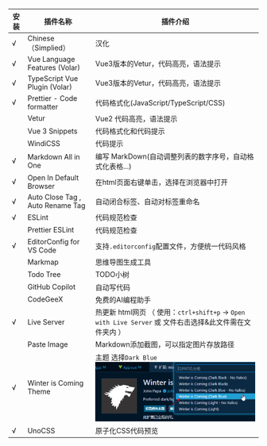 | 安装  | 插件名称                             | 插件介绍                                                                           |
|-----|----------------------------------|--------------------------------------------------------------------------------|
| √   | Chinese（Simplied）                | 汉化                                                                             |
| √   | Vue Language Features (Volar)    | Vue3版本的Vetur，代码高亮，语法提示                                                         |
| √   | TypeScript Vue Plugin (Volar)    | Vue3版本的Vetur，代码高亮，语法提示                                                         |
| √   | Prettier - Code formatter        | 代码格式化(JavaScript/TypeScript/CSS)                                               |
|     | Vetur                            | Vue2 代码高亮，语法提示                                                                 |
|     | Vue 3 Snippets                   | 代码格式化和代码提示                                                                     |
|     | WindiCSS                         | 代码提示                                                                           |
| √   | Markdown All in One              | 编写 MarkDown(自动调整列表的数字序号，自动格式化表格...)                                            |
| √   | Open In Default Browser          | 在html页面右键单击，选择在浏览器中打开                                                          |
| √   | Auto Close Tag , Auto Rename Tag | 自动闭合标签、自动对标签重命名                                                                |
| √   | ESLint                           | 代码规范检查                                                                         |
|     | Prettier ESLint                  | 代码规范检查                                                                         |
| √   | EditorConfig for VS Code         | 支持`.editorconfig`配置文件，方便统一代码风格                                                 |
|     | Markmap                          | 思维导图生成工具                                                                       |
|     | Todo Tree                        | TODO小树                                                                         |
|     | GitHub Copilot                   | 自动写代码                                                                          |
|     | CodeGeeX                         | 免费的AI编程助手                                                                      |
| √   | Live Server                      | 热更新 html网页 （ 使用：`ctrl+shift+p` -> `Open with Live Server` 或 文件右击选择&此文件需在文件夹内 ） |
|     | Paste Image                      | Markdown添加截图，可以指定图片存放路径                                                        |
| √   | Winter is Coming Theme           | 主题 选择`Dark Blue` ![](./images/04-插件-1692610626190.png)                         |
| √   | UnoCSS                           | 原子化CSS代码预览                                                                     |
